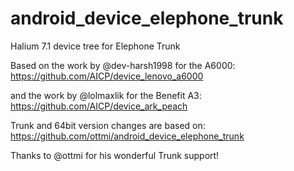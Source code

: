 # android_device_elephone_trunk
Halium 7.1 device tree for Elephone Trunk

Based on the work by @dev-harsh1998 for the A6000: https://github.com/AICP/device_lenovo_a6000

and the work by @lolmaxlik for the Benefit A3: https://github.com/AICP/device_ark_peach

Trunk and 64bit version changes are based on: https://github.com/ottmi/android_device_elephone_trunk

Thanks to @ottmi for his wonderful Trunk support!

